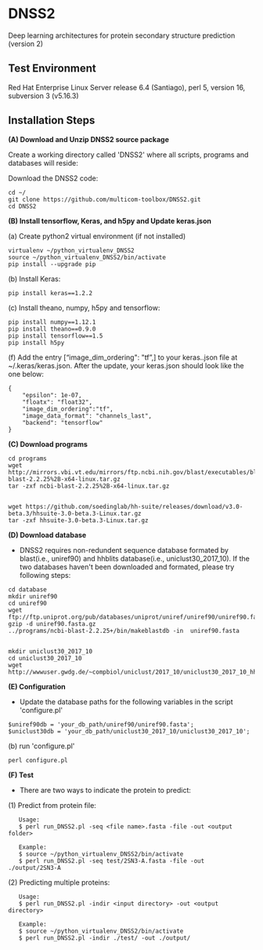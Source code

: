 # DNSS2
Deep learning architectures for protein secondary structure prediction (version 2)

Test Environment
--------------------------------------------------------------------------------------
Red Hat Enterprise Linux Server release 6.4 (Santiago), perl 5, version 16, subversion 3 (v5.16.3)

Installation Steps
--------------------------------------------------------------------------------------

**(A) Download and Unzip DNSS2 source package**  

Create a working directory called 'DNSS2' where all scripts, programs and databases will reside:

Download the DNSS2 code:
```
cd ~/
git clone https://github.com/multicom-toolbox/DNSS2.git
cd DNSS2
```

**(B) Install tensorflow, Keras, and h5py and Update keras.json**  

(a) Create python2 virtual environment (if not installed)
```
virtualenv ~/python_virtualenv_DNSS2
source ~/python_virtualenv_DNSS2/bin/activate
pip install --upgrade pip
```

(b) Install Keras:
```
pip install keras==1.2.2
```

(c) Install theano, numpy, h5py and tensorflow: 
```
pip install numpy==1.12.1
pip install theano==0.9.0
pip install tensorflow==1.5
pip install h5py
```


(f) Add the entry [“image_dim_ordering": "tf”,] to your keras..json file at ~/.keras/keras.json. After the update, your keras.json should look like the one below:  
```
{
    "epsilon": 1e-07,
    "floatx": "float32",
    "image_dim_ordering":"tf",
    "image_data_format": "channels_last",
    "backend": "tensorflow"
}
```
**(C) Download programs**
```
cd programs
wget http://mirrors.vbi.vt.edu/mirrors/ftp.ncbi.nih.gov/blast/executables/blast%2B/2.2.25/ncbi-blast-2.2.25%2B-x64-linux.tar.gz
tar -zxf ncbi-blast-2.2.25%2B-x64-linux.tar.gz


wget https://github.com/soedinglab/hh-suite/releases/download/v3.0-beta.3/hhsuite-3.0-beta.3-Linux.tar.gz
tar -zxf hhsuite-3.0-beta.3-Linux.tar.gz

```

**(D) Download database**

* DNSS2 requires non-redundent sequence database formated by blast(i.e., uniref90) and hhblits database(i.e., uniclust30_2017_10). If the two databases haven't been downloaded and formated, please try following steps:

```
cd database
mkdir uniref90
cd uniref90
wget ftp://ftp.uniprot.org/pub/databases/uniprot/uniref/uniref90/uniref90.fasta.gz
gzip -d uniref90.fasta.gz
../programs/ncbi-blast-2.2.25+/bin/makeblastdb -in  uniref90.fasta


mkdir uniclust30_2017_10
cd uniclust30_2017_10
wget http://wwwuser.gwdg.de/~compbiol/uniclust/2017_10/uniclust30_2017_10_hhsuite.tar.gz

```


**(E) Configuration**

* Update the database paths for the following variables in the script 'configure.pl'
```
$uniref90db = 'your_db_path/uniref90/uniref90.fasta';
$uniclust30db = 'your_db_path/uniclust30_2017_10/uniclust30_2017_10';
```

(b) run 'configure.pl'
```
perl configure.pl
```


**(F) Test**
* There are two ways to indicate the protein to predict:

(1) Predict from protein file:
```
   Usage:
   $ perl run_DNSS2.pl -seq <file name>.fasta -file -out <output folder>

   Example:
   $ source ~/python_virtualenv_DNSS2/bin/activate
   $ perl run_DNSS2.pl -seq test/2SN3-A.fasta -file -out ./output/2SN3-A
```

(2) Predicting multiple proteins:

```
   Usage:
   $ perl run_DNSS2.pl -indir <input directory> -out <output directory>

   Example:
   $ source ~/python_virtualenv_DNSS2/bin/activate
   $ perl run_DNSS2.pl -indir ./test/ -out ./output/
```



